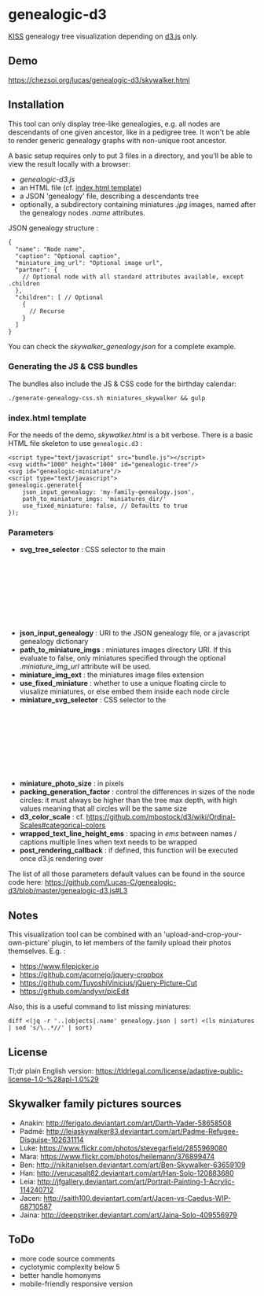 # genealogic-d3

[KISS](http://en.wikipedia.org/wiki/KISS_principle) genealogy tree visualization depending on [d3.js](http://d3js.org) only.

## Demo
https://chezsoi.org/lucas/genealogic-d3/skywalker.html

## Installation
This tool can only display tree-like genealogies, e.g. all nodes are descendants of one given ancestor, like in a pedigree tree.
It won't be able to render generic genealogy graphs with non-unique root ancestor.

A basic setup requires only to put 3 files in a directory, and you'll be able to view the result locally with a browser:

- _genealogic-d3.js_
- an HTML file (cf. [index.html template](#indexhtml-template))
- a JSON 'genealogy' file, describing a descendants tree
- optionally, a subdirectory containing miniatures *.jpg* images, named after the genealogy nodes *.name* attributes.

JSON genealogy structure :

    {
      "name": "Node name",
      "caption": "Optional caption",
      "miniature_img_url": "Optional image url",
      "partner": {
        // Optional node with all standard attributes available, except .children
      },
      "children": [ // Optional
        {
          // Recurse
        }
      ]
    }

You can check the _skywalker\_genealogy.json_ for a complete example. 

### Generating the JS & CSS bundles

The bundles also include the JS & CSS code for the birthday calendar:

    ./generate-genealogy-css.sh miniatures_skywalker && gulp

### index.html template
For the needs of the demo, _skywalker.html_ is a bit verbose. There is a basic HTML file skeleton to use `genealogic.d3` :

    <script type="text/javascript" src="bundle.js"></script>
    <svg width="1000" height="1000" id="genealogic-tree"/>
    <svg id="genealogic-miniature"/>
    <script type="text/javascript">
    genealogic.generate({
        json_input_genealogy: 'my-family-genealogy.json',
        path_to_miniature_imgs: 'miniatures_dir/'
        use_fixed_miniature: false, // Defaults to true
    });

### Parameters

- **svg_tree_selector** : CSS selector to the main <svg> HTML element where the tree will be inserted.
- **json_input_genealogy** : URI to the JSON genealogy file, or a javascript genealogy dictionary
- **path_to_miniature_imgs** : miniatures images directory URI. If this evaluate to false, only miniatures specified through the optional _.miniature_img_url_ attribute will be used.
- **miniature_img_ext** : the miniatures image files extension
- **use_fixed_miniature** : whether to use a unique floating circle to viusalize miniatures, or else embed them inside each node circle
- **miniature_svg_selector** : CSS selector to the <svg> HTML element that will be used as the miniature "window".
- **miniature_photo_size** : in pixels
- **packing_generation_factor** : control the differences in sizes of the node circles: it must always be higher than the tree max depth,
with high values meaning that all circles will be the same size
- **d3_color_scale** : cf. https://github.com/mbostock/d3/wiki/Ordinal-Scales#categorical-colors
- **wrapped_text_line_height_ems** : spacing in _ems_ between names / captions multiple lines when text needs to be wrapped
- **post_rendering_callback** : if defined, this function will be executed once d3.js rendering over

The list of all those parameters default values can be found in the source code here:
https://github.com/Lucas-C/genealogic-d3/blob/master/genealogic-d3.js#L3

## Notes
This visualization tool can be combined with an 'upload-and-crop-your-own-picture' plugin,
to let members of the family upload their photos themselves. E.g. :

- https://www.filepicker.io
- https://github.com/acornejo/jquery-cropbox
- https://github.com/TuyoshiVinicius/jQuery-Picture-Cut
- https://github.com/andyvr/picEdit

Also, this is a useful command to list missing miniatures:

    diff <(jq -r '..|objects|.name' genealogy.json | sort) <(ls miniatures | sed 's/\..*//' | sort)

## License
Tl;dr plain English version: https://tldrlegal.com/license/adaptive-public-license-1.0-%28apl-1.0%29

## Skywalker family pictures sources
- Anakin: http://ferigato.deviantart.com/art/Darth-Vader-58658508
- Padmé: http://leiaskywalker83.deviantart.com/art/Padme-Refugee-Disguise-102631114
- Luke: https://www.flickr.com/photos/stevegarfield/2855969080
- Mara: https://www.flickr.com/photos/heilemann/376899474
- Ben: http://nikitanielsen.deviantart.com/art/Ben-Skywalker-63659109
- Han: http://verucasalt82.deviantart.com/art/Han-Solo-120883680
- Leia: http://jfgallery.deviantart.com/art/Portrait-Painting-1-Acrylic-114240712
- Jacen: http://saith100.deviantart.com/art/Jacen-vs-Caedus-WIP-68710587
- Jaina: http://deepstriker.deviantart.com/art/Jaina-Solo-409556979

## ToDo
- more code source comments
- cyclotymic complexity below 5
- better handle homonyms
- mobile-friendly responsive version

